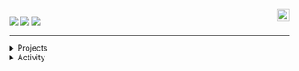 <div align="">
    <br/>
    
  <img align="right" width="23" src="https://github.com/seondal/seondal/assets/75469131/f3735e2a-2fb1-4e7f-bbea-81f5698213b0" />

  <a href="https://velog.io/@rlooo/series"><img src="https://img.shields.io/badge/eunyeong.log-3DDC84?style=badge&logo=Velog&logoColor=white"/></a> <a href="https://notion.site/fd0c2a204d8e4fd7b193800c20d5eda0?v=c62e2af146ed446a97b34c86c16d4835&pvs=4"><img src="https://img.shields.io/badge/ReadMe-735998?style=badge&logo=GitHub&logoColor=white"/></a> <a href="https://solved.ac/whkakrkr"><img src="http://mazassumnida.wtf/api/mini/generate_badge?boj=dmsdudxx&theme=dark"/></a>


   <!--<a href="https://seondal.notion.site/fd0c2a204d8e4fd7b193800c20d5eda0?v=c62e2af146ed446a97b34c86c16d4835&pvs=4"><img src="https://img.shields.io/badge/ReadMe-735998?style=badge&logo=GitHub&logoColor=white"/></a>-->
   
  ---

<details>
<summary>Projects</summary>
<div markdown="1">


|Period|Project|Introduction|github|Link|Tech Stack|
|:-:|:-|:-|:-:|:-:|:-:|
|<sub>2025.03</sub> | **⭐️ DocuLink** | Atlassian Confluence apps | [🐈](https://github.com/rlooo/DocuLink/tree/main) | [🔗](https://marketplace.atlassian.com/apps/1236812/doculink?hosting=cloud&tab=overview)  | |
|<sub>2025.07</sub> | **🎆 Fienmee** | 행사 정보 커뮤니티 앱 | [🐈](https://github.com/Beyond-Imagination/fienmee) | | |
|<sub>2022.11</sub> | **✈️ EnjoyTrip** | 여행 정보 웹사이트 | [🐈](https://github.com/rlooo/EnjoyTrip_Backend) &nbsp; [🐈](https://github.com/rlooo/EnjoyTrip_Frontend) | | |
|<sub>2022.11</sub> | **🔭 Telescope** | Jetbrains Space Plugins | [🐈](https://github.com/Beyond-Imagination/telescope-be) &nbsp; [🐈](https://github.com/Beyond-Imagination/telescope-fe)| [🔗](https://plugins.jetbrains.com/plugin/20332-telescope) | |


</div>
</details>

<details>
<summary>Activity</summary>
<div markdown="1">
  
|Period|Experience|Role|
|:-:|-:|:-|
|<sub>2023.01 ~ </sub> | **현대오토에버** | Professional |
|<sub>2022.09 ~ </sub> | 전국 연합 IT 동아리 **Beyond-Imgaination** | PM Backend Frontend DevOps |
|<sub>2022.08 ~ 22.11 </sub> | 삼성청년SW아카데미 **SSAFY** | 8기 |
|-|-|-|
|<sub>2020.09 ~ 21.06 </sub> | 고려대학교 연구실 [하이퍼레저 블록체인 기반 투표 시스템 기획 및 개발] | 학부연구생 | 

</div>
</details>
